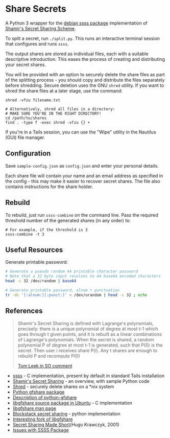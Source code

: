 Share Secrets
=============
A Python 3 wrapper for the [debian ssss package][1] implementation of [Shamir's Secret Sharing Scheme][2].

To split a secret, run `./split.py`. This runs an interactive terminal session that configures and runs `ssss`.

The output shares are stored as individual files, each with a suitable descriptive introduction. This eases the process of creating and distributing your secret shares.

You will be provided with an option to securely delete the share files as part of the splitting process - you should copy and distribute the files separately before shredding. Secure deletion uses the GNU `shred` utility. If you want to shred the share files at a later stage, use the command:

```
shred -vfzu filename.txt

# Alternatively, shred all files in a directory:
# MAKE SURE YOU'RE IN THE RIGHT DIRECTORY!
cd /path/to/shares
find . -type f -exec shred -vfzu {} +
```
If you're in a Tails session, you can use the "Wipe" utility in the Nautilus (GUI) file manager.

## Configuration
Save `sample-config.json` as `config.json` and enter your personal details.

Each share file will contain your name and an email address as specified in the config - this may make it easier to recover secret shares. The file also contains instructions for the share holder.

## Rebuild
To rebuild, just run `ssss-combine` on the command line. Pass the required threshold number of the generated shares (in any order) to:
```
# For example, if the threshold is 3
ssss-combine -t 3
```

Useful Resources
----------------
Generate printable password:

```sh
# Generate a pseudo random 44 printable character password
# Note that a 32 byte input resolves to 44 base64 encoded characters
head -c 32 /dev/random | base64

# Generate printable password, alnum + punctuation
tr -dc '[:alnum:][:punct:]' < /dev/urandom | head -c 32 ; echo
```

## References
>Shamir's Secret Sharing is defined with Lagrange's polynomials, precisely: there is a unique polynomial of degree at most t-1 which goes through t given points, and it is rebuilt as a linear combinations of Lagrange's polynomials. When the secret is shared, a random polynomial P of degree at most t-1 is generated, such that P(0) is the secret. Then user i receives share P(i). Any t shares are enough to rebuild P and recompute P(0)
>
> [Tom Leek in SO comment][12]

* [ssss][1] - C implementation, present by default in standard Tails installation
* [Shamir's Secret Sharing][2] - an overview, with sample Python code
* [Shred][3] - securely delete shares on a *nix system
* [Python gfshare package][4]
* [Description of python-gfshare][5]
* [libgfshare source package in Ubuntu][6] - C implementation
* [libgfshare man page][8]
* [Blockstack secret sharing][7] - python implementation
* [Interesting fork of libgfshare][9]
* [Secret Sharing Made Short][10](Hugo Krawczyk, 2001)
* [Issues with SSSS Package][11]

[1]: http://point-at-infinity.org/ssss/
[2]: https://en.wikipedia.org/wiki/Shamir%27s_Secret_Sharing
[3]: https://manpages.debian.org/jessie/coreutils/shred.1.en.html
[4]: https://lamby.github.io/python-gfshare/
[5]: https://chris-lamb.co.uk/projects/python-gfshare
[6]: https://launchpad.net/ubuntu/+source/libgfshare/1.0.5-3
[7]: https://github.com/blockstack/secret-sharing
[8]: http://manpages.ubuntu.com/manpages/xenial/en/man7/gfshare.7.html
[9]: https://github.com/jcushman/libgfshare
[10]: https://link.springer.com/chapter/10.1007%2F3-540-48329-2_12
[11]: https://security.stackexchange.com/a/83924/58780
[12]: https://security.stackexchange.com/a/49311/58780
